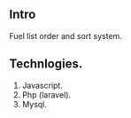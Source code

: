 ## Intro
Fuel list order and sort system.

## Technlogies.
1. Javascript.
2. Php (laravel).
3. Mysql.
